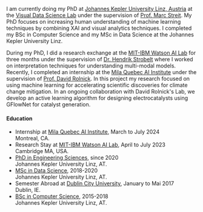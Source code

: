 
I am currently doing my PhD at [Johannes Kepler University Linz, Austria](https://www.jku.at/) at the [Visual Data Science Lab](https://jku-vds-lab.at/) under the supervision of [Prof. Marc Streit](https://jku-vds-lab.at/persons/streit/).
My PhD focuses on increasing human understanding of machine learning techniques by combining XAI and visual analytics techniques.
I completed my BSc in Computer Science and my MSc in Data Science at the Johannes Kepler University Linz. 

During my PhD, I did a research exchange at the [MIT-IBM Watson AI Lab](https://mitibmwatsonailab.mit.edu/) for three months under the supervision of [Dr. Hendrik Strobelt](http://hendrik.strobelt.com/) where I worked on interpretation techniques for understanding multi-modal models.
Recently, I completed an internship at the [Mila Quebec AI Institute](https://mila.quebec/en) under the supervision of [Prof. David Rolnick](https://davidrolnick.com/). In this project my research focused on using machine learning for accelerating scientific discoveries for climate change mitigation. In an ongoing collaboration with David Rolnick's Lab, we develop an active learning algorithm for designing electrocatalysts using GFlowNet for catalyst generation. 


#### Education
- Internship at [Mila Quebec AI Institute](https://mila.quebec/en), March to July 2024 <br> 
Montreal, CA. 
- Research Stay at [MIT-IBM Watson AI Lab](https://mitibmwatsonailab.mit.edu/), April to July 2023 <br> 
Cambridge MA, USA. 
- [PhD in Engineering Sciences](https://www.jku.at/en/degree-programs/types-of-degree-programs/doctorate-phd/doctorate-degree-in-technical-sciences/), since 2020 <br>
Johannes Kepler University Linz, AT.
- [MSc in Data Science](https://www.jku.at/en/degree-programs/types-of-degree-programs/masters-degree-programs/ma-computer-science/#c19294), 2018-2020 <br>
Johannes Kepler University Linz, AT.
- Semester Abroad at [Dublin City University](https://www.dcu.ie/), January to Mai 2017 <br>
Dublin, IE.  
- [BSc in Computer Science](https://www.jku.at/en/degree-programs/types-of-degree-programs/bachelors-and-diploma-degree-programs/ba-computer-science/), 2015-2018 <br>
Johannes Kepler University Linz, AT.  